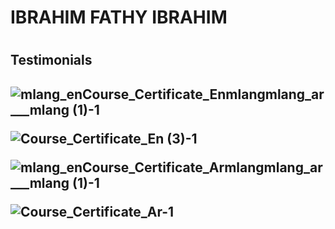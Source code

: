 <h1>IBRAHIM FATHY IBRAHIM<h1>
<h2>Testimonials<h2>
  
![mlang_enCourse_Certificate_Enmlangmlang_ar___mlang (1)-1](https://github.com/user-attachments/assets/e87c643d-33a2-466f-905c-068268663b1e)

![Course_Certificate_En (3)-1](https://github.com/user-attachments/assets/fbb4981c-eb8a-4042-abe8-84d6f2c66f36)

![mlang_enCourse_Certificate_Armlangmlang_ar___mlang (1)-1](https://github.com/user-attachments/assets/55deeaf2-5512-4f5c-89d9-5a70d2d9f6f5)

![Course_Certificate_Ar-1](https://github.com/user-attachments/assets/eea063d4-2b4a-4284-ae97-1302ec734fc7)
